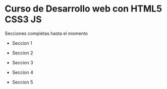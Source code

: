 # Curso de Desarrollo web con HTML5 CSS3 JS

Secciones completas hasta el momento

* Seccion 1

* Seccion 2

* Seccion 3

* Seccion 4

* Seccion 5
